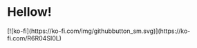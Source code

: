 <body>
<h1>Hellow!</h1>
[![ko-fi](https://ko-fi.com/img/githubbutton_sm.svg)](https://ko-fi.com/R6R04SI0L)
</body>
